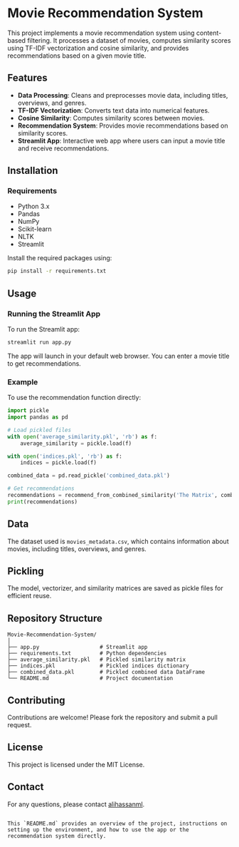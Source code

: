 # Movie Recommendation System

This project implements a movie recommendation system using content-based filtering. It processes a dataset of movies, computes similarity scores using TF-IDF vectorization and cosine similarity, and provides recommendations based on a given movie title.

## Features

- **Data Processing**: Cleans and preprocesses movie data, including titles, overviews, and genres.
- **TF-IDF Vectorization**: Converts text data into numerical features.
- **Cosine Similarity**: Computes similarity scores between movies.
- **Recommendation System**: Provides movie recommendations based on similarity scores.
- **Streamlit App**: Interactive web app where users can input a movie title and receive recommendations.

## Installation

### Requirements

- Python 3.x
- Pandas
- NumPy
- Scikit-learn
- NLTK
- Streamlit

Install the required packages using:

```bash
pip install -r requirements.txt
```

## Usage

### Running the Streamlit App

To run the Streamlit app:

```bash
streamlit run app.py
```

The app will launch in your default web browser. You can enter a movie title to get recommendations.

### Example

To use the recommendation function directly:

```python
import pickle
import pandas as pd

# Load pickled files
with open('average_similarity.pkl', 'rb') as f:
    average_similarity = pickle.load(f)

with open('indices.pkl', 'rb') as f:
    indices = pickle.load(f)

combined_data = pd.read_pickle('combined_data.pkl')

# Get recommendations
recommendations = recommend_from_combined_similarity('The Matrix', combined_data, indices, average_similarity)
print(recommendations)
```

## Data

The dataset used is `movies_metadata.csv`, which contains information about movies, including titles, overviews, and genres.

## Pickling

The model, vectorizer, and similarity matrices are saved as pickle files for efficient reuse.

## Repository Structure

```plaintext
Movie-Recommendation-System/
│
├── app.py                   # Streamlit app
├── requirements.txt         # Python dependencies
├── average_similarity.pkl   # Pickled similarity matrix
├── indices.pkl              # Pickled indices dictionary
├── combined_data.pkl        # Pickled combined data DataFrame
└── README.md                # Project documentation
```

## Contributing

Contributions are welcome! Please fork the repository and submit a pull request.

## License

This project is licensed under the MIT License.

## Contact

For any questions, please contact [alihassanml](https://github.com/alihassanml).
```

This `README.md` provides an overview of the project, instructions on setting up the environment, and how to use the app or the recommendation system directly.
